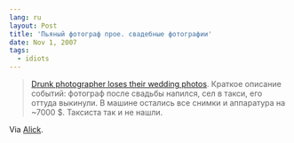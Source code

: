 ```yaml
---
lang: ru
layout: Post
title: 'Пьяный фотограф прое. свадебные фотографии'
date: Nov 1, 2007
tags:
  - idiots
---
```


> [Drunk photographer loses their wedding photos](http://newpaper.asia1.com.sg/news/story/0,4136,146423,00.html). Краткое описание событий: фотограф после свадьбы напился, сел в такси, его оттуда выкинули. В машине остались все снимки и аппаратура на ~7000 $. Таксиста так и не нашли.

Via [Alick](http://alick.ru/2007/11/01/p480).
